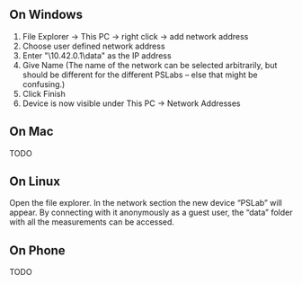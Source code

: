 ## On Windows
1. File Explorer -> This PC -> right click -> add network address
2. Choose user defined network address
3. Enter "\\10.42.0.1\data" as the IP address
4. Give Name (The name of the network can be selected arbitrarily, but should be different for the different PSLabs – else that might be confusing.)
5. Click Finish
6. Device is now visible under This PC -> Network Addresses

## On Mac

TODO

## On Linux

Open the file explorer. In the network section the new device “PSLab” will appear. By connecting with it anonymously as a guest user, the “data” folder with all the measurements can be accessed.

## On Phone

TODO